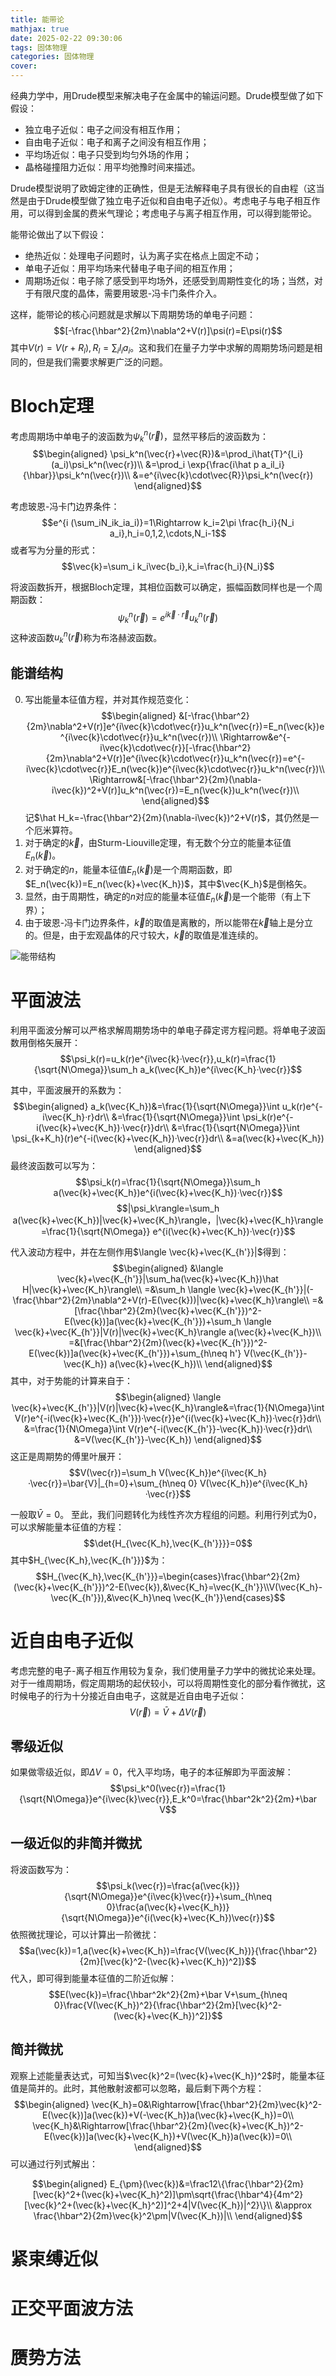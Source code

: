 ```yaml
---
title: 能带论
mathjax: true
date: 2025-02-22 09:30:06
tags: 固体物理
categories: 固体物理
cover:
---
```



经典力学中，用Drude模型来解决电子在金属中的输运问题。Drude模型做了如下假设：
- 独立电子近似：电子之间没有相互作用；
- 自由电子近似：电子和离子之间没有相互作用；
- 平均场近似：电子只受到均匀外场的作用；
- 晶格碰撞阻力近似：用平均弛豫时间来描述。

Drude模型说明了欧姆定律的正确性，但是无法解释电子具有很长的自由程（这当然是由于Drude模型做了独立电子近似和自由电子近似）。考虑电子与电子相互作用，可以得到金属的费米气理论；考虑电子与离子相互作用，可以得到能带论。

能带论做出了以下假设：
- 绝热近似：处理电子问题时，认为离子实在格点上固定不动；
- 单电子近似：用平均场来代替电子电子间的相互作用；
- 周期场近似：电子除了感受到平均场外，还感受到周期性变化的场；当然，对于有限尺度的晶体，需要用玻恩-冯卡门条件介入。

这样，能带论的核心问题就是求解以下周期势场的单电子问题：
$$[-\frac{\hbar^2}{2m}\nabla^2+V(r)]\psi(r)=E\psi(r)$$
其中$V(r)=V(r+R_l),R_l=\sum_i l_ia_i$。这和我们在量子力学中求解的周期势场问题是相同的，但是我们需要求解更广泛的问题。


# Bloch定理
考虑周期场中单电子的波函数为$\psi_k^n(\vec{r})$，显然平移后的波函数为：
$$\begin{aligned}
\psi_k^n(\vec{r}+\vec{R})&=\prod_i\hat{T}^{l_i}(a_i)\psi_k^n(\vec{r})\\
&=\prod_i \exp{\frac{i\hat p a_il_i}{\hbar}}\psi_k^n(\vec{r})\\
&=e^{i\vec{k}\cdot\vec{R}}\psi_k^n(\vec{r})
\end{aligned}$$

考虑玻恩-冯卡门边界条件：
$$e^{i (\sum_iN_ik_ia_i)}=1\Rightarrow k_i=2\pi \frac{h_i}{N_i a_i},h_i=0,1,2,\cdots,N_i-1$$
或者写为分量的形式：
$$\vec{k}=\sum_i k_i\vec{b_i},k_i=\frac{h_i}{N_i}$$

将波函数拆开，根据Bloch定理，其相位函数可以确定，振幅函数同样也是一个周期函数：
$$\psi_k^n(\vec{r})=e^{i\vec{k}\cdot\vec{r}}u_k^n(\vec{r})$$
这种波函数$u_k^n(\vec{r})$称为布洛赫波函数。

## 能谱结构
0. 写出能量本征值方程，并对其作规范变化：
    $$\begin{aligned}
    &[-\frac{\hbar^2}{2m}\nabla^2+V(r)]e^{i\vec{k}\cdot\vec{r}}u_k^n(\vec{r})=E_n(\vec{k})e^{i\vec{k}\cdot\vec{r}}u_k^n(\vec{r})\\
    \Rightarrow&e^{-i\vec{k}\cdot\vec{r}}[-\frac{\hbar^2}{2m}\nabla^2+V(r)]e^{i\vec{k}\cdot\vec{r}}u_k^n(\vec{r})=e^{-i\vec{k}\cdot\vec{r}}E_n(\vec{k})e^{i\vec{k}\cdot\vec{r}}u_k^n(\vec{r})\\
    \Rightarrow&[-\frac{\hbar^2}{2m}(\nabla-i\vec{k})^2+V(r)]u_k^n(\vec{r})=E_n(\vec{k})u_k^n(\vec{r})\\
    \end{aligned}$$
    记$\hat H_k=-\frac{\hbar^2}{2m}(\nabla-i\vec{k})^2+V(r)$，其仍然是一个厄米算符。
1. 对于确定的$\vec{k}$，由Sturm-Liouville定理，有无数个分立的能量本征值$E_n(\vec{k})$。
2. 对于确定的$n$，能量本征值$E_n(\vec{k})$是一个周期函数，即$E_n(\vec{k})=E_n(\vec{k}+\vec{K_h})$，其中$\vec{K_h}$是倒格矢。
3. 显然，由于周期性，确定的$n$对应的能量本征值$E_n(\vec{k})$是一个能带（有上下界）；
4. 由于玻恩-冯卡门边界条件，$\vec{k}$的取值是离散的，所以能带在$\vec{k}$轴上是分立的。但是，由于宏观晶体的尺寸较大，$\vec{k}$的取值是准连续的。

![能带结构](\img\固体物理\3.png)

# 平面波法
利用平面波分解可以严格求解周期势场中的单电子薛定谔方程问题。将单电子波函数用倒格矢展开：
$$\psi_k(r)=u_k(r)e^{i\vec{k}·\vec{r}},u_k(r)=\frac{1}{\sqrt{N\Omega}}\sum_h a_k(\vec{K_h})e^{i\vec{K_h}·\vec{r}}$$

其中，平面波展开的系数为：
$$\begin{aligned}
a_k(\vec{K_h})&=\frac{1}{\sqrt{N\Omega}}\int u_k(r)e^{-i\vec{K_h}·r}dr\\
&=\frac{1}{\sqrt{N\Omega}}\int \psi_k(r)e^{-i(\vec{k}+\vec{K_h})·\vec{r}}dr\\
&=\frac{1}{\sqrt{N\Omega}}\int \psi_{k+K_h}(r)e^{-i(\vec{k}+\vec{K_h})·\vec{r}}dr\\
&=a(\vec{k}+\vec{K_h})
\end{aligned}$$
最终波函数可以写为：
$$\psi_k(r)=\frac{1}{\sqrt{N\Omega}}\sum_h a(\vec{k}+\vec{K_h})e^{i(\vec{k}+\vec{K_h})·\vec{r}}$$
$$|\psi_k\rangle=\sum_h a(\vec{k}+\vec{K_h})|\vec{k}+\vec{K_h}\rangle，|\vec{k}+\vec{K_h}\rangle=\frac{1}{\sqrt{N\Omega}} e^{i(\vec{k}+\vec{K_h})·\vec{r}}$$

代入波动方程中，并在左侧作用$\langle \vec{k}+\vec{K_{h'}}|$得到：
$$\begin{aligned}
&\langle \vec{k}+\vec{K_{h'}}|\sum_ha(\vec{k}+\vec{K_h})\hat H|\vec{k}+\vec{K_h}\rangle\\
=&\sum_h \langle \vec{k}+\vec{K_{h'}}|(-\frac{\hbar^2}{2m}\nabla^2+V(r)-E(\vec{k}))|\vec{k}+\vec{K_h}\rangle\\
=&[\frac{\hbar^2}{2m}(\vec{k}+\vec{K_{h'}})^2-E(\vec{k})]a(\vec{k}+\vec{K_{h'}})+\sum_h \langle \vec{k}+\vec{K_{h'}}|V(r)|\vec{k}+\vec{K_h}\rangle a(\vec{k}+\vec{K_h})\\
=&[\frac{\hbar^2}{2m}(\vec{k}+\vec{K_{h'}})^2-E(\vec{k})]a(\vec{k}+\vec{K_{h'}})+\sum_{h\neq h'} V(\vec{K_{h'}}-\vec{K_h}) a(\vec{k}+\vec{K_h})\\
\end{aligned}$$
其中，对于势能的计算来自于：
$$\begin{aligned}
\langle \vec{k}+\vec{K_{h'}}|V(r)|\vec{k}+\vec{K_h}\rangle&=\frac{1}{N\Omega}\int V(r)e^{-i(\vec{k}+\vec{K_{h'}})·\vec{r}}e^{i(\vec{k}+\vec{K_h})·\vec{r}}dr\\
&=\frac{1}{N\Omega}\int V(r)e^{-i(\vec{K_{h'}}-\vec{K_h})·\vec{r}}dr\\
&=V(\vec{K_{h'}}-\vec{K_h})
\end{aligned}$$
这正是周期势的傅里叶展开：
$$V(\vec{r})=\sum_h V(\vec{K_h})e^{i\vec{K_h}·\vec{r}}=\bar{V}|_{h=0}+\sum_{h\neq 0} V(\vec{K_h})e^{i\vec{K_h}·\vec{r}}$$

一般取$\bar{V}=0$。
至此，我们问题转化为线性齐次方程组的问题。利用行列式为0，可以求解能量本征值的方程：
$$\det{H_{\vec{K_h},\vec{K_{h'}}}}=0$$
其中$H_{\vec{K_h},\vec{K_{h'}}}$为：
$$H_{\vec{K_h},\vec{K_{h'}}}=\begin{cases}\frac{\hbar^2}{2m}(\vec{k}+\vec{K_{h'}})^2-E(\vec{k}),&\vec{K_h}=\vec{K_{h'}}\\V(\vec{K_h}-\vec{K_{h'}}),&\vec{K_h}\neq \vec{K_{h'}}\end{cases}$$



# 近自由电子近似
考虑完整的电子-离子相互作用较为复杂，我们使用量子力学中的微扰论来处理。对于一维周期场，假定周期场的起伏较小，可以将周期性变化的部分看作微扰，这时候电子的行为十分接近自由电子，这就是近自由电子近似：
$$V(\vec{r})=\bar{V}+\Delta V(\vec{r})$$

## 零级近似
如果做零级近似，即$\Delta V=0$，代入平均场，电子的本征解即为平面波解：
$$\psi_k^0(\vec{r})=\frac{1}{\sqrt{N\Omega}}e^{i\vec{k}\vec{r}},E_k^0=\frac{\hbar^2k^2}{2m}+\bar V$$

## 一级近似的非简并微扰

将波函数写为：
$$\psi_k(\vec{r})=\frac{a(\vec{k})}{\sqrt{N\Omega}}e^{i\vec{k}\vec{r}}+\sum_{h\neq 0}\frac{a(\vec{k}+\vec{K_h})}{\sqrt{N\Omega}}e^{i(\vec{k}+\vec{K_h})\vec{r}}$$
依照微扰理论，可以计算出一阶微扰：
$$a(\vec{k})=1,a(\vec{k}+\vec{K_h})=\frac{V(\vec{K_h})}{\frac{\hbar^2}{2m}[\vec{k}^2-(\vec{k}+\vec{K_h})^2]}$$
代入，即可得到能量本征值的二阶近似解：
$$E(\vec{k})=\frac{\hbar^2k^2}{2m}+\bar V+\sum_{h\neq 0}\frac{V(\vec{K_h})^2}{\frac{\hbar^2}{2m}[\vec{k}^2-(\vec{k}+\vec{K_h})^2]}$$


## 简并微扰

观察上述能量表达式，可知当$\vec{k}^2=(\vec{k}+\vec{K_h})^2$时，能量本征值是简并的。此时，其他散射波都可以忽略，最后剩下两个方程：
$$\begin{aligned}
\vec{K_h}=0&\Rightarrow[\frac{\hbar^2}{2m}\vec{k}^2-E(\vec{k})]a(\vec{k})+V(-\vec{K_h})a(\vec{k}+\vec{K_h})=0\\
\vec{K_h}&\Rightarrow[\frac{\hbar^2}{2m}(\vec{k}+\vec{K_h})^2-E(\vec{k})]a(\vec{k}+\vec{K_h})+V(\vec{K_h})a(\vec{k})=0\\
\end{aligned}$$
可以通过行列式解出：

$$\begin{aligned}
E_{\pm}(\vec{k})&=\frac12\{\frac{\hbar^2}{2m}[\vec{k}^2+(\vec{k}+\vec{K_h}^2)]\pm\sqrt{\frac{\hbar^4}{4m^2}[\vec{k}^2+(\vec{k}+\vec{K_h}^2)]^2+4|V(\vec{K_h})|^2}\}\\
&\approx \frac{\hbar^2}{2m}\vec{k}^2\pm|V(\vec{K_h})|\\
\end{aligned}$$


# 紧束缚近似

# 正交平面波方法

# 赝势方法

<!-- 
## 非简并微扰
考虑非简并微扰的一阶修正：
$$E_k^1=|\langle k|\Delta V|k\rangle|=0$$
考虑二阶修正：
$$E_k^2=\sum_{k'}\frac{|\langle k'|\Delta V|k\rangle|^2}{E_k^0-E_{k'}^0}=\sum_{k'}\frac{|\langle k'| V(x)|k\rangle|^2}{E_k^0-E_{k'}^0}$$

其中矩阵元计算为：
$$\langle k'| V(x)|k\rangle=\delta_{k',k+\frac{2\pi n}{a}}V_n$$
由此能量二阶修正为：
$$E_k^2=\sum_{n\neq 0}\frac{|V_n|^2}{E_k^0-E_{k+\frac{2\pi n}{a}}^0}=\sum_n-\frac{|V_n|^2}{\frac{\hbar^2}{2m}[(k+\frac{2\pi n}{a})^2-k^2]}$$
对于波函数$\psi_k^0$，一阶修正为：
$$\begin{aligned}\psi_k(x)&=\psi_k^0(x)+\sum_{k'}\frac{\langle k'|\Delta V|k\rangle}{E_k^0-E_{k'}^0}\psi_{k'}^0(x)\\
&=\frac{1}{\sqrt{Na}}e^{ikx}-\sum_n\frac{V_n}{\frac{\hbar^2}{2m}[(k+\frac{2\pi n}{a})^2-k^2]}\frac{1}{\sqrt{Na}}e^{i(k+\frac{2\pi n}{a})x}\\
&=\frac{1}{\sqrt{Na}}e^{ikx}(1-\sum_n\frac{V_n}{\frac{\hbar^2}{2m}[(k+\frac{2\pi n}{a})^2-k^2]}\frac{1}{\sqrt{Na}}e^{i\frac{2\pi n}{a}x})\\
\end{aligned}$$

## 简并微扰

当$k=-\frac{\pi n}{a}$时，$k'=k+\frac{2\pi n}{a}=-k$，波函数$|\psi_k\rangle$是简并的，此时需要考虑简并微扰。


设线性叠加后的波函数为：
$$|\psi\rangle=a|\psi^0_k\rangle+b|\psi^0_{k'}\rangle$$
修正前的波函数满足：
$$H_0|\psi^0_k\rangle=E^0_k|\psi^0_k\rangle$$
$$H_0|\psi^0{k'}\rangle=E^0_{k'}|\psi^0_{k'}\rangle$$
修正后的波函数满足：
$$H|\psi\rangle=E|\psi\rangle$$
展开后有：
$$\begin{aligned}
(H_0+\Delta V)(a|\psi^0_k\rangle+b|\psi^0_{k'}\rangle)=E(a|\psi^0_k\rangle+b|\psi^0_{k'}\rangle)
\end{aligned}$$
左边同乘$\langle\psi^0_k|,\langle\psi^0_{k'}|$，有：
$$\begin{aligned}
E_k^0a+\langle\psi^0_k|\Delta V|\psi^0_{k'}\rangle b&=Ea\\
\langle\psi^0_{k'}|\Delta V|\psi^0_k\rangle a+E_{k'}^0b&=Eb
\end{aligned}$$
其中$\langle\psi^0_{k'}|\Delta V|\psi^0_k\rangle=\langle k'|\Delta V|k\rangle=V_n$，由解存在性，有：
$$\begin{aligned}
\begin{vmatrix}
E_k^0-E&V_n^*\\
V_n&E_{k'}^0-E
\end{vmatrix}=0
\end{aligned}$$
解得：
$$E_{\pm}=\frac{E_k^0+E_{k'}^0}{2}\pm\sqrt{(\frac{E_k^0-E_{k'}^0}{2})^2+|V_n|^2}=E_k^0\pm|V_n|$$
相应的波函数为：
$$\begin{aligned}
|\psi_+\rangle&=\frac{1}{\sqrt{2}}(|\psi^0_k\rangle+|\psi^0_{k'}\rangle)=\sqrt{\frac2L}\cos{\frac{n\pi}{a}} \\
|\psi_-\rangle&=\frac{1}{\sqrt{2}}(|\psi^0_k\rangle-|\psi^0_{k'}\rangle)=-i\sqrt{\frac2L}\sin{\frac{n\pi}{a}} 
\end{aligned}$$

这意味着能量更高的波函数喜欢出现在两个原子的中间，能量较低的波函数喜欢出现在原子上。

![能隙的成因](\img\固体物理\4.png)

## 近似简并微扰
实际问题中，在布里渊区边界的附近，简并微扰也是近似有效的：
$$E_{\pm}=\frac{E_k^0+E_{k'}^0}{2}\pm\sqrt{(\frac{E_k^0-E_{k'}^0}{2})^2+|V_n|^2}$$
我们讨论其中的两种退化情形：
- 当$|E_k^0-E_{k'}^0|\gg|V_n|$时：
$$E_{\pm}\approx\frac{E_k^0+E_{k'}^0}{2}\pm\frac{E_k^0-E_{k'}^0}{2}(1+\frac{|V_n|^2}{(E_k^0-E_{k'}^0)^2})\Rightarrow\begin{cases}
E_+=E_k^0+\frac{|V_n|^2}{E_k^0-E_{k'}^0}\\E_-=E_{k'}^0-\frac{|V_n|^2}{E_k^0-E_{k'}^0}
\end{cases}$$

如果再做一次近似，得到：
$$E_{\pm}\approx E_k^0=\frac{\hbar^2k^2}{2m}+\bar V$$
这说明，当距离布里渊边界较远的时候，能量曲线为抛物线，可以忽略微扰。

- 当$|E_k^0-E_{k'}^0|\ll|V_n|$时：
$$E_{\pm}\approx\frac{E_k^0+E_{k'}^0}{2}\pm|V_n|(1+\frac{(E_k^0-E_{k'}^0)^2}{8|V_n|^2})$$

代入$k=-\frac{n\pi}{a}(1-\Delta),k'=\frac{n\pi}{a}(1+\Delta)$，有：
$$\begin{cases}
E_+= V+T_n+|V_n|+ \Delta^2T_n(\frac{2T_n}{|V_n|}+1)\\
E_-=V+T_n-|V_n|- \Delta^2T_n(\frac{2T_n}{|V_n|}-1)
\end{cases}$$
其中$T_n=\frac{\hbar^2n^2\pi^2}{2ma^2}$，这意味着在距离布里渊边界较近的时候，$\Delta\rightarrow0$，能量曲线为带有能隙的抛物线。
 -->
